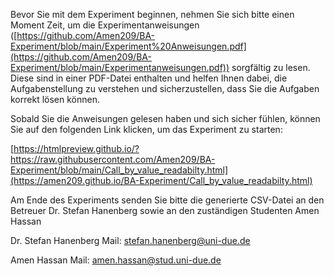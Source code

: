 Bevor Sie mit dem Experiment beginnen, nehmen Sie sich bitte einen Moment Zeit, um die Experimentanweisungen ([https://github.com/Amen209/BA-Experiment/blob/main/Experiment%20Anweisungen.pdf](https://github.com/Amen209/BA-Experiment/blob/main/Experimentanweisungen.pdf)) sorgfältig zu lesen. Diese sind in einer PDF-Datei enthalten und helfen Ihnen dabei, die Aufgabenstellung zu verstehen und sicherzustellen, dass Sie die Aufgaben korrekt lösen können.

Sobald Sie die Anweisungen gelesen haben und sich sicher fühlen, können Sie auf den folgenden Link klicken, um das Experiment zu starten:

[https://htmlpreview.github.io/?https://raw.githubusercontent.com/Amen209/BA-Experiment/blob/main/Call_by_value_readabilty.html](https://amen209.github.io/BA-Experiment/Call_by_value_readabilty.html)

Am Ende des Experiments senden Sie bitte die generierte CSV-Datei an den Betreuer Dr. Stefan Hanenberg sowie an den zuständigen Studenten Amen Hassan

Dr. Stefan Hanenberg
Mail: stefan.hanenberg@uni-due.de

Amen Hassan
Mail: amen.hassan@stud.uni-due.de
